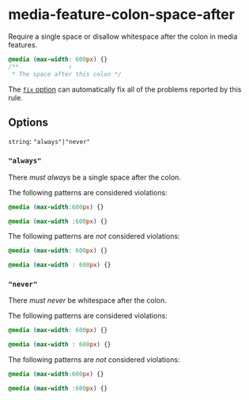 # media-feature-colon-space-after

Require a single space or disallow whitespace after the colon in media features.

<!-- prettier-ignore -->
```css
@media (max-width: 600px) {}
/**              ↑
 * The space after this colon */
```

The [`fix` option](https://github.com/stylelint/stylelint/tree/13.7.2/docs/user-guide/usage/options.md#fix) can automatically fix all of the problems reported by this rule.

## Options

`string`: `"always"|"never"`

### `"always"`

There _must always_ be a single space after the colon.

The following patterns are considered violations:

<!-- prettier-ignore -->
```css
@media (max-width:600px) {}
```

<!-- prettier-ignore -->
```css
@media (max-width :600px) {}
```

The following patterns are _not_ considered violations:

<!-- prettier-ignore -->
```css
@media (max-width: 600px) {}
```

<!-- prettier-ignore -->
```css
@media (max-width : 600px) {}
```

### `"never"`

There _must never_ be whitespace after the colon.

The following patterns are considered violations:

<!-- prettier-ignore -->
```css
@media (max-width: 600px) {}
```

<!-- prettier-ignore -->
```css
@media (max-width : 600px) {}
```

The following patterns are _not_ considered violations:

<!-- prettier-ignore -->
```css
@media (max-width:600px) {}
```

<!-- prettier-ignore -->
```css
@media (max-width :600px) {}
```
